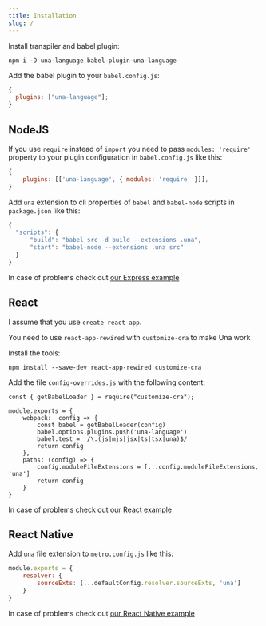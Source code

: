 ```yaml
---
title: Installation
slug: /
---
```


Install transpiler and babel plugin:

```
npm i -D una-language babel-plugin-una-language
```

Add the babel plugin to your `babel.config.js`:

```javascript
{
  plugins: ["una-language"];
}
```

## NodeJS

If you use `require` instead of `import` you need to pass `modules: 'require'` property to your plugin configuration in `babel.config.js` like this:

```javascript
{
    plugins: [['una-language', { modules: 'require' }]],
}
```

Add `una` extension to cli properties of `babel` and `babel-node` scripts in `package.json` like this:

```javascript
{
  "scripts": {
      "build": "babel src -d build --extensions .una",
      "start": "babel-node --extensions .una src"
  }
}
```

In case of problems check out [our Express example](https://github.com/una-language/example-express)

## React

I assume that you use `create-react-app`.

You need to use `react-app-rewired` with `customize-cra` to make Una work 

Install the tools: 
```
npm install --save-dev react-app-rewired customize-cra
```

Add the file `config-overrides.js` with the following content:
```
const { getBabelLoader } = require("customize-cra");

module.exports = {
    webpack:  config => {
        const babel = getBabelLoader(config)
        babel.options.plugins.push('una-language')
        babel.test =  /\.(js|mjs|jsx|ts|tsx|una)$/
        return config
    },
    paths: (config) => {
        config.moduleFileExtensions = [...config.moduleFileExtensions, 'una']
        return config
    }
}
```

In case of problems check out [our React example](https://github.com/una-language/example-react)

## React Native

Add `una` file extension to `metro.config.js` like this:

```javascript
module.exports = {
    resolver: {
        sourceExts: [...defaultConfig.resolver.sourceExts, 'una']
    }
}
```

In case of problems check out [our React Native example](https://github.com/una-language/example-react-native)
